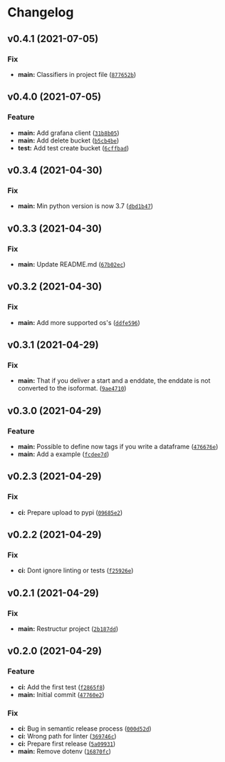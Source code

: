 # Changelog

<!--next-version-placeholder-->

## v0.4.1 (2021-07-05)
### Fix
* **main:** Classifiers in project file ([`877652b`](https://github.com/gewv-tu-dresden/timeseries-client/commit/877652b67acdd9d74bae87c02fe17470dd25497b))

## v0.4.0 (2021-07-05)
### Feature
* **main:** Add grafana client ([`31b8b05`](https://github.com/gewv-tu-dresden/timeseries-client/commit/31b8b059eb0398ffcec8a375fc557059f0649337))
* **main:** Add delete bucket ([`b5cb4be`](https://github.com/gewv-tu-dresden/timeseries-client/commit/b5cb4be5b6d1d639a7fe1d38fc2770ed5c43aa0e))
* **test:** Add test create bucket ([`6cffbad`](https://github.com/gewv-tu-dresden/timeseries-client/commit/6cffbad2a83a056104520b598bc02d3f0a596106))

## v0.3.4 (2021-04-30)
### Fix
* **main:** Min python version is now 3.7 ([`dbd1b47`](https://github.com/gewv-tu-dresden/timeseries-client/commit/dbd1b478040ac2efe7c1918c71830a7c41be144c))

## v0.3.3 (2021-04-30)
### Fix
* **main:** Update README.md ([`67b02ec`](https://github.com/gewv-tu-dresden/timeseries-client/commit/67b02ec49c3cc7616d768468864ee6820de1bad8))

## v0.3.2 (2021-04-30)
### Fix
* **main:** Add more supported os's ([`ddfe596`](https://github.com/gewv-tu-dresden/timeseries-client/commit/ddfe5965c52380696cc16c5c7e108b38de39bfc6))

## v0.3.1 (2021-04-29)
### Fix
* **main:** That if you deliver a start and a enddate, the enddate is not converted to the isoformat. ([`9ae4710`](https://github.com/gewv-tu-dresden/timeseries-client/commit/9ae471054c0966e5703f9738ea0a37d21a51b7de))

## v0.3.0 (2021-04-29)
### Feature
* **main:** Possible to define now tags if you write a dataframe ([`476676e`](https://github.com/gewv-tu-dresden/timeseries-client/commit/476676e9ab9c2c3933b406d1e6d59b4d67e54bbb))
* **main:** Add a example ([`fcdee7d`](https://github.com/gewv-tu-dresden/timeseries-client/commit/fcdee7d352e98092ab451c1c57af585d76c902a1))

## v0.2.3 (2021-04-29)
### Fix
* **ci:** Prepare upload to pypi ([`09685e2`](https://github.com/gewv-tu-dresden/timeseries-client/commit/09685e24fd88c8d42767339cc75bcbf845b32733))

## v0.2.2 (2021-04-29)
### Fix
* **ci:** Dont ignore linting or tests ([`f25926e`](https://github.com/gewv-tu-dresden/timeseries-client/commit/f25926e6ab7500fb1e3b2d5c8c0efd2faaf08925))

## v0.2.1 (2021-04-29)
### Fix
* **main:** Restructur project ([`2b187dd`](https://github.com/gewv-tu-dresden/timeseries-client/commit/2b187dd75000751526dc07bbf83506823e5f59cf))

## v0.2.0 (2021-04-29)
### Feature
* **ci:** Add the first test ([`f2865f8`](https://github.com/gewv-tu-dresden/timeseries-client/commit/f2865f831f97feac0272dd5af151b0209b905bd4))
* **main:** Initial commit ([`47760e2`](https://github.com/gewv-tu-dresden/timeseries-client/commit/47760e2bca2179e35fa52a51ecd2559a091d36db))

### Fix
* **ci:** Bug in semantic release process ([`000d52d`](https://github.com/gewv-tu-dresden/timeseries-client/commit/000d52d9fcd3f3a411f3161206c41e958eec0509))
* **ci:** Wrong path for linter ([`369746c`](https://github.com/gewv-tu-dresden/timeseries-client/commit/369746cc4affbd15e96c6252e3d11967b511dcee))
* **ci:** Prepare first release ([`5a09931`](https://github.com/gewv-tu-dresden/timeseries-client/commit/5a09931861adb24919126cf370c2a7494ca155bc))
* **main:** Remove dotenv ([`16870fc`](https://github.com/gewv-tu-dresden/timeseries-client/commit/16870fcd81fca120166e4731835374f9fccb0d59))
